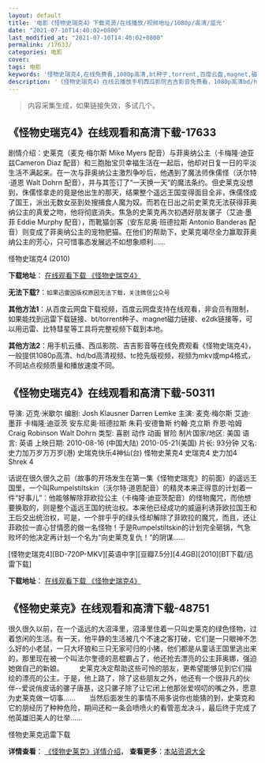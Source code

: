 ```yaml
---
layout: default
title: '电影《怪物史瑞克4》下载资源/在线播放/视频地址/1080p/高清/蓝光'
date: "2021-07-10T14:40:02+0800"
last_modified_at: "2021-07-10T14:40:02+0800"
permalink: /17633/
categories: 电影
cover:
tags: 电影
keywords: '怪物史瑞克4,在线免费看,1080p高清,bt种子,torrent,百度云盘,magnet,磁力链,迅雷下载资源'
description: '《怪物史瑞克4》在线云播放手机西瓜影院吉吉影音免费看，1080p高清bd/hd未删减完整版和tc抢先枪版，mkv/mp4格式，附带bt/torrent种子、magnet/磁力链、百度云盘、网盘资源迅雷下载链接'
---
```


>内容采集生成，如果链接失效，多试几个。


## 《怪物史瑞克4》在线观看和高清下载-17633

剧情介绍：史莱克（麦克·梅尔斯 Mike Myers 配音）与菲奥纳公主（卡梅隆·迪亚兹Cameron Diaz 配音）和三胞胎宝贝幸福生活在一起后，他却对日复一日的平淡生活不满起来。在一次与菲奥纳公主激烈争吵后，他遇到了魔法师侏儒怪（沃尔特·道恩 Walt Dohrn 配音），并与其签订了“一天换一天”的魔法条约。但史莱克没想到，侏儒怪拿走的竟是他出生的那天，结果整个遥远王国变得面目全非，侏儒怪成了国王，派出无数女巫到处搜捕食人魔为奴。而若在日出之前史莱克无法获得菲奥纳公主的真爱之吻，他将彻底消失。焦急的史莱克再次初遇好朋友骡子（艾迪·墨菲 Eddie Murphy 配音），而靴猫剑客（安东尼奥·班德拉斯 Antonio Banderas 配音）则变成了菲奥纳公主的宠物肥猫。在他们的帮助下，史莱克竭尽全力赢取菲奥纳公主的芳心，只可惜事态发展远不如想象顺利……


怪物史瑞克4 (2010)

**下载地址**： [在线观看下载 《怪物史瑞克4》](https://www.btbtdy.me/btdy/dy3494.html) 


**无法下载?**：`如果迅雷因版权原因无法下载，关注微信公众号 `

**其他方法1**：从百度云网盘下载视频，百度云网盘支持在线观看，非会员有限制，如果能找到迅雷下载链接、bt/torrent种子、magnet磁力链接、e2dk链接等，可以用迅雷、比特彗星等工具将完整视频下载到本地。

**其他方法2**：用手机云播、西瓜影院、吉吉影音等在线免费观看《怪物史瑞克4》，一般提供1080p高清、hd/bd高清视频、tc抢先版视频，视频为mkv或mp4格式，不同站点视频质量和播放速度不同。


## 《怪物史瑞克4》在线观看和高清下载-50311

导演: 迈克·米歇尔 编剧: Josh Klausner Darren Lemke 主演: 麦克·梅尔斯 艾迪·墨菲 卡梅隆·迪亚茨 安东尼奥·班德拉斯 朱莉·安德鲁斯 约翰·克立斯 乔恩·哈姆 Craig Robinson Walt Dohrn 类型: 喜剧 动作 动画 冒险 制片国家/地区: 美国 语言: 英语 上映日期: 2010-08-16 (中国大陆) 2010-05-21(美国) 片长: 93分钟 又名: 史力加万岁万万岁(港) 史瑞克快乐4神仙(台) 怪物史莱克4 史瑞克4 史力加4 Shrek 4

话说在很久很久之前（故事的开场发生在第一集《怪物史瑞克》的前面）的遥远王国里，一个叫Rumpelstiltskin（沃尔特·道恩配音）的精灵本来正得意的计划着一件“好事儿”：他能够解除菲欧拉公主（卡梅隆·迪亚茨配音）的怪物魔咒，而他想要换取的，则是整个遥远王国的统治权。本来他已经成功的威逼利诱菲欧拉国王和王后交出统治权，可是，一个胖乎乎的绿头怪却解除了菲欧拉的魔咒，而且，还让菲欧拉一直心甘情愿的做一名怪物！于是Rumpelstiltskin的计划完全砸锅，气急败坏的他决定再计划一个名为“向史莱克复仇！”的阴谋……


[怪物史瑞克4][BD-720P-MKV][英语中字][豆瓣7.5分][4.4GB][2010][BT下载/迅雷下载]

**下载地址**： [在线观看下载 《怪物史瑞克4》](https://www.btdx8.com/torrent/shrek_forever_after_4_2010.html) 


## 《怪物史莱克》在线观看和高清下载-48751

很久很久以前，在一个遥远的大沼泽里，沼泽里住着一只叫史莱克的绿色怪物，过着悠闲的生活。有一天，他平静的生活被几个不速之客打破，它们是一只眼神不怎么好的小老鼠，一只大坏狼和三只无家可归的小猪，他们都是从童话王国里逃出来的，那里现在被一个叫法尔奎德的恶棍霸占了，他还抢去漂亮的公主菲奥娜，强迫她做自己的新娘。 　　史莱克决定帮助这些可怜的朋友，更希望能够见到它们描绘的漂亮的公主。于是，他上路了，除了这些朋友之外，他还有一个很非凡的伙伴--爱说俏皮话的骡子唐基，这只骡子除了让它闭上他那张爱唠叨的嘴之外，愿意为史莱克做一切事……　　当然后面发生的事情不用多说你也能猜的到，史莱克和它的朋经历了种种危险，期间还和一条会喷喷火的看管恶龙决斗，最后终于完成了他英雄旧美人的壮举&hellip;…


怪物史莱克迅雷下载

**详情查看**： [《怪物史莱克》详情介绍](/movie/48751/)， **查看更多**：[本站资源大全](/movie/t/all/)

